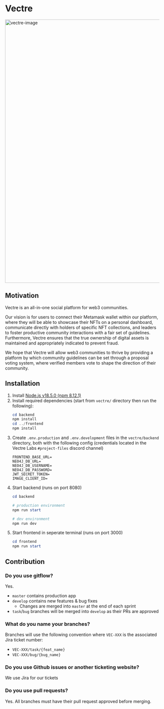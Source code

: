 # Vectre

<img width="860" alt="vectre-image" src="https://user-images.githubusercontent.com/64259077/170800123-2a4079de-9c36-4e0a-8608-2e52e82897cc.png">

## Motivation
Vectre is an all-in-one social platform for web3 communities. 

Our vision is for users to connect their Metamask wallet within our platform, where they will be able to showcase their NFTs on a personal dashboard, communicate directly with holders of specific NFT collections, and leaders to foster productive community interactions with a fair set of guidelines. 
Furthermore, Vectre ensures that the true ownership of digital assets is maintained and appropriately indicated to prevent fraud. 

We hope that Vectre will allow web3 communities to thrive by providing a platform by which community guidelines can be set through a proposal voting system, where verified members vote to shape the direction of their community.

## Installation
1. Install [Node.js v18.5.0 (npm 8.12.1)](https://nodejs.org/en/download/current/)
2. Install required dependencies (start from `vectre/` directory then run the following):
   ```powershell
   cd backend
   npm install
   cd ../frontend
   npm install
   ```
3. Create `.env.production` and `.env.development` files in the `vectre/backend` directory, both with the following config 
(credentials located in the Vectre Labs `#project-files` discord channel) 
   ```
   FRONTEND_BASE_URL=
   NEO4J_DB_URL=
   NEO4J_DB_USERNAME=
   NEO4J_DB_PASSWORD=
   JWT_SECRET_TOKEN=
   IMAGE_CLIENT_ID=
   ```
4. Start backend (runs on port 8080)
   ```powershell
   cd backend
   
   # production environment
   npm run start 
   
   # dev environment
   npm run dev
   ```
5. Start frontend in seperate terminal (runs on port 3000)
   ```powershell
   cd frontend
   npm run start
   ```

## Contribution
### Do you use gitflow?
Yes.
- `master` contains production app
- `develop` contains new features & bug fixes
    - Changes are merged into `master` at the end of each sprint
- `task`/`bug` branches will be merged into `develop` as their PRs are approved

### What do you name your branches?
Branches will use the following convention where `VEC-XXX` is the associated Jira ticket number:
- `VEC-XXX/task/{feat_name}`
- `VEC-XXX/bug/{bug_name}`

### Do you use Github issues or another ticketing website?
We use Jira for our tickets

### Do you use pull requests?
Yes. All branches must have their pull request approved before merging.
